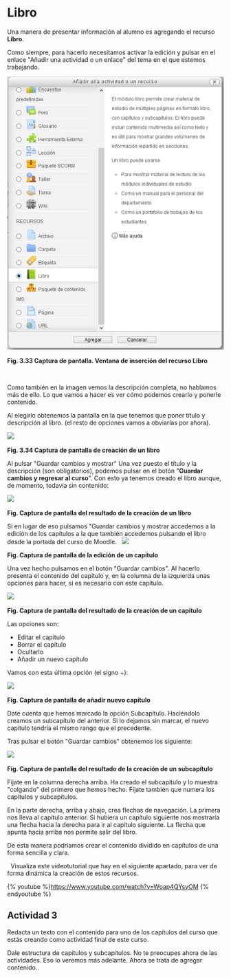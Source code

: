 
# Libro

Una manera de presentar información al alumno es agregando el recurso **Libro**.

Como siempre, para hacerlo necesitamos activar la edición y pulsar en el enlace "Añadir una actividad o un enlace" del tema en el que estemos trabajando.


![](img/anadir_un_libro.png)

**Fig. 3.33 Captura de pantalla. Ventana de inserción del recurso Libro**

 

Como también en la imagen vemos la descripción completa, no hablamos más de ello. Lo que vamos a hacer es ver cómo podemos crearlo y ponerle contenido.

Al elegirlo obtenemos la pantalla en la que tenemos que poner título y descripción al libro. (el resto de opciones vamos a obviarlas por ahora).

![](/assets/Selección_153.png)

**Fig. 3.34 Captura de pantalla de creación de un libro**

Al pulsar "Guardar cambios y mostrar"
Una vez puesto el título y la descripción (son obligatorios), podemos pulsar en el botón "**Guardar cambios y regresar al curso**". Con esto ya tenemos creado el libro aunque, de momento, todavía sin contenido:

![](/assets/Selección_156.png)


**Fig. Captura de pantalla del resultado de la creación de un libro**

Si en lugar de eso pulsamos "Guardar cambios y mostrar accedemos a la edición de los capítulos a la que también accedemos pulsando el libro desde la portada del curso de Moodle.
 
![](/assets/Selección_155.png)

**Fig. Captura de pantalla de la edición de un capítulo**

Una vez hecho pulsamos en el botón "Guardar cambios". Al hacerlo presenta el contenido del capítulo y, en la columna de la izquierda unas opciones para hacer, si es necesario con este capítulo.

![](/assets/Selección_157.png)

**Fig. Captura de pantalla del resultado de la creación de un capítulo**

Las opciones son:

- Editar el capítulo
- Borrar el capítulo
- Ocultarlo
- Añadir un nuevo capítulo

Vamos con esta última opción (el signo +):

![](/assets/Selección_158.png)

**Fig. Captura de pantalla de añadir nuevo capítulo**

Date cuenta que hemos marcado la opción Subcapítulo. Haciéndolo creamos un subcapítulo del anterior. Si lo dejamos sin marcar, el nuevo capítulo tendría el mismo rango que el precedente.

Tras pulsar el botón "Guardar cambios" obtenemos los siguiente:

![](/assets/Selección_159.png)

**Fig. Captura de pantalla del resultado de la creación de un subcapítulo**

Fíjate en la columna derecha arriba. Ha creado el subcapítulo y lo muestra "colgando" del primero que hemos hecho. Fíjate también que numera los capítulos y subcapítulos.

En la parte derecha, arriba y abajo, crea flechas de navegación. La primera nos lleva al capítulo anterior. Si hubiera un capítulo siguiente nos mostraría una flecha hacia la derecha para ir al capítulo siguiente. La flecha que apunta hacia arriba nos permite salir del libro.

De esta manera podríamos crear el contenido dividido en capítulos de una forma sencilla y clara. 

 
Visualiza este videotutorial que hay en el siguiente apartado, para ver de forma dinámica la creación de estos recursos. 

{% youtube %}https://www.youtube.com/watch?v=Woap4QYsyOM {% endyoutube %}

## Actividad 3

Redacta un texto con el contenido para uno de los capítulos del curso que estás creando como actividad final de este curso.

Dale estructura de capítulos y subcapítulos. No te preocupes ahora de las actividades. Eso lo veremos más adelante. Ahora se trata de agregar contenido..
